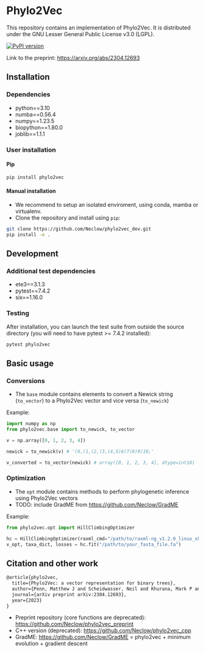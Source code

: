 # Phylo2Vec

This repository contains an implementation of Phylo2Vec. It is distributed under the GNU Lesser General Public License v3.0 (LGPL).

[![PyPI version](https://badge.fury.io/py/phylo2vec.svg)](https://pypi.org/project/phylo2vec/)

Link to the preprint: <https://arxiv.org/abs/2304.12693>

## Installation

### Dependencies

* python==3.10
* numba==0.56.4
* numpy==1.23.5
* biopython==1.80.0
* joblib==1.1.1

### User installation

#### Pip

```bash
pip install phylo2vec
```

#### Manual installation

* We recommend to setup an isolated enviroment, using conda, mamba or virtualenv.
* Clone the repository and install using ```pip```:

```bash
git clone https://github.com/Neclow/phylo2vec_dev.git
pip install -e .
```

## Development

### Additional test dependencies

* ete3==3.1.3
* pytest==7.4.2
* six==1.16.0

### Testing

After installation, you can launch the test suite from outside the source directory (you will need to have pytest >= 7.4.2 installed):

```bash
pytest phylo2vec
```

## Basic usage

### Conversions

* The ```base``` module contains elements to convert a Newick string (```to_vector```) to a Phylo2Vec vector and vice versa (```to_newick```)

Example:

```python
import numpy as np
from phylo2vec.base import to_newick, to_vector

v = np.array([0, 1, 2, 3, 4])

newick = to_newick(v) # '(0,(1,(2,(3,(4,5)6)7)8)9)10;'

v_converted = to_vector(newick) # array([0, 1, 2, 3, 4], dtype=int16)
```

### Optimization

* The ```opt``` module contains methods to perform phylogenetic inference using Phylo2Vec vectors
* TODO: include GradME from <https://github.com/Neclow/GradME>

Example:

```python
from phylo2vec.opt import HillClimbingOptimizer

hc = HillClimbingOptimizer(raxml_cmd="/path/to/raxml-ng_v1.2.0_linux_x86_64/raxml-ng", verbose=True)
v_opt, taxa_dict, losses = hc.fit("/path/to/your_fasta_file.fa")
```

## Citation and other work

```latex
@article{phylo2vec,
  title={Phylo2Vec: a vector representation for binary trees},
  author={Penn, Matthew J and Scheidwasser, Neil and Khurana, Mark P and Duch{\^e}ne, David A and Donnelly, Christl A and Bhatt, Samir},
  journal={arXiv preprint arXiv:2304.12693},
  year={2023}
}
```

* Preprint repository (core functions are deprecated): <https://github.com/Neclow/phylo2vec_preprint>
* C++ version (deprecated): <https://github.com/Neclow/phylo2vec_cpp>
* GradME: <https://github.com/Neclow/GradME> = phylo2vec + minimum evolution + gradient descent
